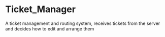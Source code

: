 # Ticket_Manager
A ticket management and routing system, receives tickets from the server and decides how to edit and arrange them
